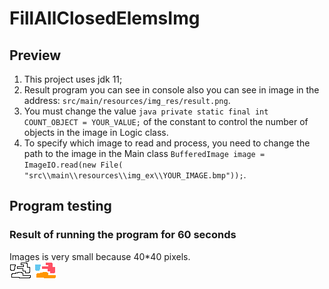 # FillAllClosedElemsImg

## Preview
1. This project uses jdk 11;
2. Result program you can see in console also you can see in image in the address:  `src/main/resources/img_res/result.png`.
3. You must change the value `java private static final int COUNT_OBJECT = YOUR_VALUE;`
of the constant to control the number of objects in the image in Logic class.
4. To specify which image to read and process, you need to change the path to the image in the Main class `BufferedImage image = ImageIO.read(new File(
   "src\\main\\resources\\img_ex\\YOUR_IMAGE.bmp"));`.
## Program testing
### Result of running the program for 60 seconds
Images is very small because 40*40 pixels.<br>
![img.png](src/main/resources/img_ex/figures_4.bmp)
![img_1.png](src/main/resources/img_res/result.png)

